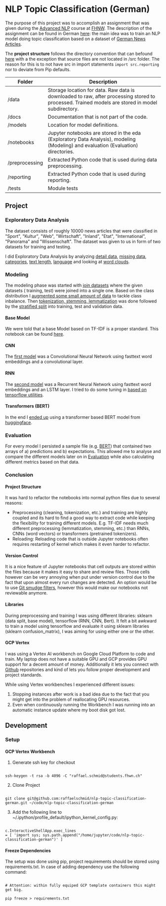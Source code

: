 # NLP Topic Classification (German)

The purpose of this project was to accomplish an assignment that was given during the
[Advanced NLP](https://www.fhnw.ch/de/weiterbildung/technik/advanced-nlp) course at
[FHNW](https://www.fhnw.ch). The description of the assignment can be found in German
[here](./docs/00_project_assignment.pdf): the main idea was to train an NLP model doing topic classification based on a
dataset of [German News Articles](https://tblock.github.io/10kGNAD/).

The **project structure** follows the directory convention that can
befound [here](https://towardsdatascience.com/manage-your-data-science-project-structure-in-early-stage-95f91d4d0600)
with a the exception that source files are not located in /src folder. The reason for this is to not have src in import
statements `import src.reporting` nor to deviate from Pip defaults.

| Folder         | Description                                                                                                                                                |
|----------------|------------------------------------------------------------------------------------------------------------------------------------------------------------|
| /data          | Storage location for data. Raw data is downloaded to raw, after processing stored to processed. Trained models are stored in model subdirectory.           |
| /docs          | Documentation that is not part of the code.                                                                                                                |
| /models        | Location for model definitions.                                                                                                                            |
| /notebooks     | Jupyter notebooks are stored in the eda (Exploratory Data Analysis), modeling (Modeling) and evaluation (Evaluation) directories.                          |
| /preprocessing | Extracted Python code that is used during data preprocessing.                                                                                              |
| /reporting     | Extracted Python code that is used during reporting.                                                                                                       |
| /tests         | Module tests                                                                                                                                               |

## Project
### Exploratory Data Analysis

The dataset consists of roughly 10000 news articles that were classified in "Sport", "Kultur", "Web", "Wirtschaft",
"Inland", "Etat", "International", "Panorama" and "Wissenschaft". The dataset was given to us in form of two datasets
for training and testing.

I did Exploratory Data Analysis by analyzing [detail data](./notebook/eda/01_example_data.ipynb),
[missing data](./notebook/eda/02_missing_data.ipynb), [categories](./notebook/eda/03_analyze_categories.ipynb),
[text length](./notebook/eda/04_analyze_text_length.ipynb), [language](./notebook/eda/05_analyze_language.ipynb) and
looking at [word clouds](./notebook/eda/06_word_cloud.ipynb).

### Modeling

The modeling phase was started with [join datasets](./notebook/modeling/00_join.ipynb) where the given datasets (
training, test) were joined into a single one. Based on the class distribution
I [augmented some small amount of data](./notebook/modeling/01_augmentation.ipynb) to tackle class inbalance.
Then [tokenization, stemming, lemmatization](./notebook/modeling/02_preprocessing.ipynb) was done followed by the
[stratified split](./notebook/modeling/03_split.ipynb) into training, test and validation data.

#### Base Model

We were told that a base Model based on TF-IDF is a proper standard. This notebook can be
found [here](./notebook/modeling/04_base_model.ipynb).

#### CNN

The [first model](./notebook/modeling/05_cnn.ipynb) was a Convolutional Neural Network using fasttext word embeddings
and a convolutional layer.

#### RNN

The [second model](./notebook/modeling/06a_rnn.ipynb) was a Recurrent Neural Network using fasttext word embeddings
and an LSTM layer. I tried to do some tuning
in [based on tensorflow utilities](./notebook/modeling/06b_rnn-tuning.ipynb).

#### Transformers (BERT)

In the end I [ended up](./notebook/modeling/07_bert.ipynb) using a transformer based BERT model
from [huggingface](https://huggingface.co/bert-base-german-cased).

### Evaluation

For every model I persisted a sample file (e.g. [BERT](./data/processed/report_data_bert.json)) that contained two
arrays of a) predictions and b) expectations. This allowed me to analyse and compare the different models later on
in [Evaluation](./notebook/evaluation/02_evaluation.ipynb) while also calculating different metrics based on that data.

### Conclusion

#### Project Structure

It was hard to refactor the notebooks into normal python files due to several reasons:

- Preprocessing (cleaning, tokenization, etc.) and training are highly coupled and its hard to find a good way to
  extract code while keeping the flexibility for training different models. E.g. TF-IDF needs much different
  preprocessing (lemmatization, stemming, etc.) than RNNs, CNNs (word vectors) or transformers (pretrained tokenizers).
- Reloading: Reloading code that is outside Jupyter notebooks often requires restarting of kernel which makes it even
  harder to refactor.

#### Version Control

It is a nice feature of Jupyter notebooks that cell outputs are stored within the files because it makes it easy to
share and review files. Those cells however can be very annoying when put under version control due to the fact that
upon almost every run changes are detected. An option would be to
use [Git smudge filters](https://nbsphinx.readthedocs.io/en/latest/usage.html#Using-Notebooks-with-Git), however this
would make our notebooks not reviewable anymore.

#### Libraries

During preprocessing and training I was using different libraries: sklearn (data split, base model), tensorflow (RNN,
CNN, Bert). It felt a bit awkward to train a model using tensorflow and evaluate it using sklearn libraries (sklearn
confusion_matrix), I was aiming for using either one or the other.

#### GCP Vertex

I was using a Vertex AI workbench on Google Cloud Platform to code and train. My laptop does not have a suitable GPU and
GCP provides GPU support for a decent amount of money. Additionally it lets you connect
with [Github](https://github.com) repositories and kind of lets you follow proper development and project standards.

While using Vertex workbenches I experienced different issues:

1. Stopping instances after work is a bad idea due to the fact that you might get into the problem of reallocating GPU
   resources.
2. Even when continuously running the Workbench I was running into an automatic instance update where my boot disk got
   lost.

## Development

### Setup

#### GCP Vertex Workbench

1. Generate ssh key for checkout

```

ssh-keygen -t rsa -b 4096 -C "raffael.schmid@students.fhwn.ch"

```

2. Clone Project

```

git clone git@github.com:raffaelschmid/nlp-topic-classification-german.git ~/code/nlp-topic-classification-german

```

3. Add the following line to ~/.ipython/profile_default/ipython_kernel_config.py:

```

c.InteractiveShellApp.exec_lines
= [ 'import sys; sys.path.append("/home/jupyter/code/nlp-topic-classification-german")' ]

```

#### Freeze Dependencies

The setup was done using pip, project requirements should be stored using requirements.txt. In case of adding dependency
use the following command:

```

# Attention: within fully equiped GCP template containers this might get big.

pip freeze > requirements.txt

```